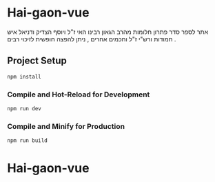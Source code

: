 # Hai-gaon-vue
אתר לספר סדר פתרון חלומות
מהרב הגאון רבינו האי ז"ל ויוסף הצדיק ודניאל איש חמודות
ורש"י ז"ל וחכמים אחרים , ניתן להפצה חופשית לזיכוי רבים . 

## Project Setup

```sh
npm install
```

### Compile and Hot-Reload for Development

```sh
npm run dev
```

### Compile and Minify for Production

```sh
npm run build
```
# Hai-gaon-vue
